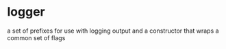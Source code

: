 # logger
a set of prefixes for use with logging output and a constructor that wraps a common set of flags
